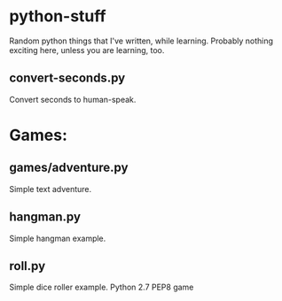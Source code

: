 # python-stuff
Random python things that I've written, while learning. Probably nothing exciting here, unless you are learning, too.

## convert-seconds.py
Convert seconds to human-speak.

# Games:
## games/adventure.py
Simple text adventure.

## hangman.py
Simple hangman example.

## roll.py 
Simple dice roller example. Python 2.7 PEP8 game
